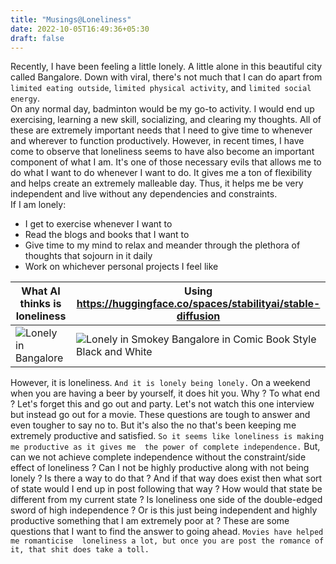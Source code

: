 ```yaml
---
title: "Musings@Loneliness"
date: 2022-10-05T16:49:36+05:30
draft: false
---
```


Recently, I have been feeling a little lonely. A little alone in this beautiful 
city called Bangalore. Down with viral, there's not much that I can do apart from `limited
eating outside`, `limited physical activity`, and `limited social energy`.  
On any normal day, badminton would be my go-to activity. I would end up exercising, 
learning a new skill, socializing, and clearing my thoughts. All of these are extremely
important needs that I need to give time to whenever and wherever to function
productively. However, in recent times, I have come to observe that loneliness seems to 
have also become an important component of what I am. It's one of those necessary evils 
that allows me to do what I want to do whenever I want to do. It gives me a ton of 
flexibility and helps create an extremely malleable day. Thus, it helps me be very independent
and live without any dependencies and constraints.  
If I am lonely:
* I get to exercise whenever I want to
* Read the blogs and books that I want to
* Give time to my mind to relax and meander through the plethora of thoughts that sojourn in it daily
* Work on whichever personal projects I feel like

| What AI thinks is loneliness                      | Using https://huggingface.co/spaces/stabilityai/stable-diffusion                                                                        |
|---------------------------------------------------|-----------------------------------------------------------------------------------------------------------------------------------------|
| ![Lonely in Bangalore](/lonely_in_bangalore.jpeg) | ![Lonely in Smokey Bangalore in Comic Book Style Black and White](/lonely_in_smokey_Bangalore_in_comic_book_style_black_and_white.jpeg) |

However, it is loneliness. `And it is lonely being lonely.` On a weekend when you are having 
a beer by yourself, it does hit you. Why ? To what end ? Let's forget this and go out and party.
Let's not watch this one interview but instead go out for a movie. These questions are tough 
to answer and even tougher to say no to. But it's also the no that's been keeping me extremely 
productive and satisfied. `So it seems like loneliness is making me productive as it gives me 
the power of complete independence.` But, can we not achieve complete independence without the 
constraint/side effect of loneliness ? Can I not be highly productive along with not being 
lonely ? Is there a way to do that ? And if that way does exist then what sort of state would 
I end up in post following that way ? How would that state be different from my current state ? 
Is loneliness one side of the double-edged sword of high independence ? Or is this just being 
independent and highly productive something that I am extremely poor at ? These are some 
questions that I want to find the answer to going ahead. `Movies have helped me romanticise 
loneliness a lot, but once you are post the romance of it, that shit does take a toll.`

